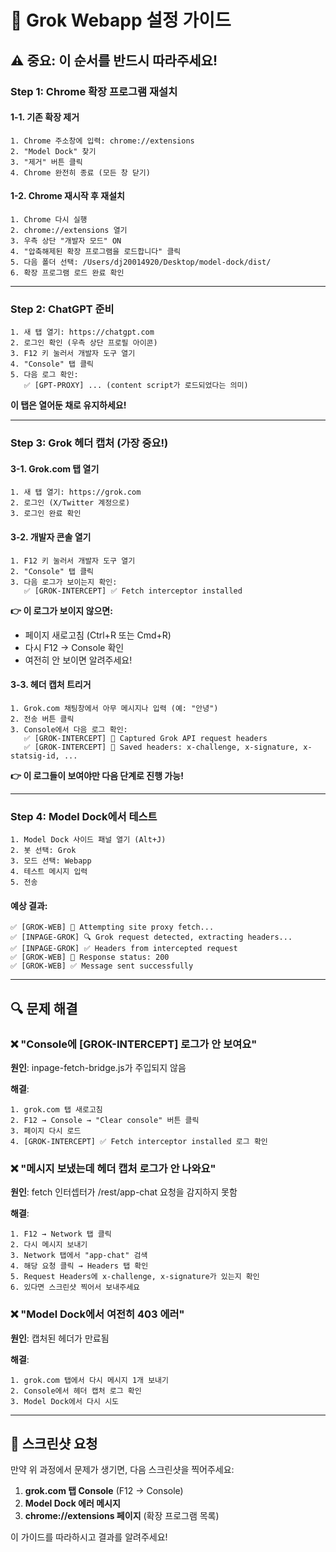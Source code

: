 # 🚀 Grok Webapp 설정 가이드

## ⚠️ 중요: 이 순서를 반드시 따라주세요!

### Step 1: Chrome 확장 프로그램 재설치

#### 1-1. 기존 확장 제거
```
1. Chrome 주소창에 입력: chrome://extensions
2. "Model Dock" 찾기
3. "제거" 버튼 클릭
4. Chrome 완전히 종료 (모든 창 닫기)
```

#### 1-2. Chrome 재시작 후 재설치
```
1. Chrome 다시 실행
2. chrome://extensions 열기
3. 우측 상단 "개발자 모드" ON
4. "압축해제된 확장 프로그램을 로드합니다" 클릭
5. 다음 폴더 선택: /Users/dj20014920/Desktop/model-dock/dist/
6. 확장 프로그램 로드 완료 확인
```

---

### Step 2: ChatGPT 준비

```
1. 새 탭 열기: https://chatgpt.com
2. 로그인 확인 (우측 상단 프로필 아이콘)
3. F12 키 눌러서 개발자 도구 열기
4. "Console" 탭 클릭
5. 다음 로그 확인:
   ✅ [GPT-PROXY] ... (content script가 로드되었다는 의미)
```

**이 탭은 열어둔 채로 유지하세요!**

---

### Step 3: Grok 헤더 캡처 (가장 중요!)

#### 3-1. Grok.com 탭 열기
```
1. 새 탭 열기: https://grok.com
2. 로그인 (X/Twitter 계정으로)
3. 로그인 완료 확인
```

#### 3-2. 개발자 콘솔 열기
```
1. F12 키 눌러서 개발자 도구 열기
2. "Console" 탭 클릭
3. 다음 로그가 보이는지 확인:
   ✅ [GROK-INTERCEPT] ✅ Fetch interceptor installed
```

**👉 이 로그가 보이지 않으면:**
- 페이지 새로고침 (Ctrl+R 또는 Cmd+R)
- 다시 F12 → Console 확인
- 여전히 안 보이면 알려주세요!

#### 3-3. 헤더 캡처 트리거
```
1. Grok.com 채팅창에서 아무 메시지나 입력 (예: "안녕")
2. 전송 버튼 클릭
3. Console에서 다음 로그 확인:
   ✅ [GROK-INTERCEPT] 🎯 Captured Grok API request headers
   ✅ [GROK-INTERCEPT] 📝 Saved headers: x-challenge, x-signature, x-statsig-id, ...
```

**👉 이 로그들이 보여야만 다음 단계로 진행 가능!**

---

### Step 4: Model Dock에서 테스트

```
1. Model Dock 사이드 패널 열기 (Alt+J)
2. 봇 선택: Grok
3. 모드 선택: Webapp
4. 테스트 메시지 입력
5. 전송
```

#### 예상 결과:
```
✅ [GROK-WEB] 🔄 Attempting site proxy fetch...
✅ [INPAGE-GROK] 🔍 Grok request detected, extracting headers...
✅ [INPAGE-GROK] ✅ Headers from intercepted request
✅ [GROK-WEB] 📡 Response status: 200
✅ [GROK-WEB] ✅ Message sent successfully
```

---

## 🔍 문제 해결

### ❌ "Console에 [GROK-INTERCEPT] 로그가 안 보여요"

**원인**: inpage-fetch-bridge.js가 주입되지 않음

**해결**:
```
1. grok.com 탭 새로고침
2. F12 → Console → "Clear console" 버튼 클릭
3. 페이지 다시 로드
4. [GROK-INTERCEPT] ✅ Fetch interceptor installed 로그 확인
```

### ❌ "메시지 보냈는데 헤더 캡처 로그가 안 나와요"

**원인**: fetch 인터셉터가 /rest/app-chat 요청을 감지하지 못함

**해결**:
```
1. F12 → Network 탭 클릭
2. 다시 메시지 보내기
3. Network 탭에서 "app-chat" 검색
4. 해당 요청 클릭 → Headers 탭 확인
5. Request Headers에 x-challenge, x-signature가 있는지 확인
6. 있다면 스크린샷 찍어서 보내주세요
```

### ❌ "Model Dock에서 여전히 403 에러"

**원인**: 캡처된 헤더가 만료됨

**해결**:
```
1. grok.com 탭에서 다시 메시지 1개 보내기
2. Console에서 헤더 캡처 로그 확인
3. Model Dock에서 다시 시도
```

---

## 📸 스크린샷 요청

만약 위 과정에서 문제가 생기면, 다음 스크린샷을 찍어주세요:

1. **grok.com 탭 Console** (F12 → Console)
2. **Model Dock 에러 메시지**
3. **chrome://extensions 페이지** (확장 프로그램 목록)

이 가이드를 따라하시고 결과를 알려주세요!
